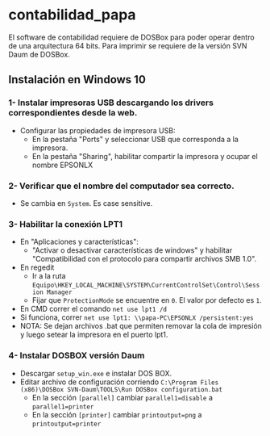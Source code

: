 # contabilidad_papa

El software de contabilidad requiere de DOSBox para poder operar dentro de una arquitectura 64 bits. Para imprimir se requiere de la versión SVN Daum de DOSBox.

## Instalación en Windows 10
### 1- Instalar impresoras USB descargando los drivers correspondientes desde la web. 
  - Configurar las propiedades de impresora USB:
    - En la pestaña "Ports" y seleccionar USB que corresponda a la impresora.
    - En la pestaña "Sharing", habilitar compartir la impresora y ocupar el nombre EPSONLX

### 2- Verificar que el nombre del computador sea correcto. 
  - Se cambia en `System`. Es case sensitive.

### 3- Habilitar la conexión LPT1
  - En "Aplicaciones y características":
    - "Activar o desactivar características de windows" y habilitar "Compatibilidad con el protocolo para compartir archivos SMB 1.0".
  - En regedit
    - Ir a la ruta `Equipo\HKEY_LOCAL_MACHINE\SYSTEM\CurrentControlSet\Control\Session Manager`   
    - Fijar que `ProtectionMode` se encuentre en `0`. El valor por defecto es `1`.
  - En CMD correr el comando  `net use lpt1 /d`
  - Si funciona, correr `net use lpt1: \\papa-PC\EPSONLX /persistent:yes` 
  - NOTA: Se dejan archivos .bat que permiten removar la cola de impresión y luego setear la impresora en el puerto lpt1.
### 4- Instalar DOSBOX versión Daum
  - Descargar `setup_win.exe` e instalar DOS BOX.
  - Editar archivo de configuración corriendo `C:\Program Files (x86)\DOSBox SVN-Daum\TOOLS\Run DOSBox configuration.bat`
    - En la sección `[parallel]` cambiar `parallel1=disable` a `parallel1=printer`
    - En la sección `[printer]` cambiar `printoutput=png` a `printoutput=printer`
